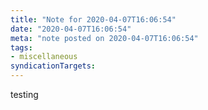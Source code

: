 ```yaml
---
title: "Note for 2020-04-07T16:06:54"
date: "2020-04-07T16:06:54"
meta: "note posted on 2020-04-07T16:06:54"
tags:
- miscellaneous
syndicationTargets: 
---
```

testing
